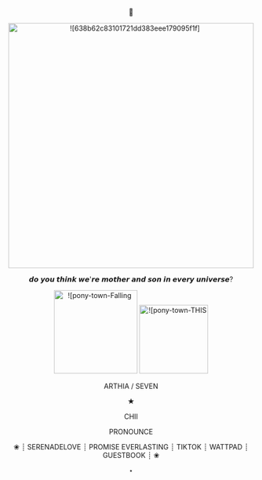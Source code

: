 
<p align="center">
  🌸
  <p align="center">
  <img width="500" src="https://github.com/PinkFlowerUniverse/PinkFlowerUniverse/assets/170179384/7ecb2f81-b56d-4735-b7c9-d13dd72e7db3" alt = ![638b62c83101721dd383eee179095f1f]>
</p>
 <p align="center">
   𝙙𝙤 𝙮𝙤𝙪 𝙩𝙝𝙞𝙣𝙠 𝙬𝙚'𝙧𝙚 𝙢𝙤𝙩𝙝𝙚𝙧 𝙖𝙣𝙙 𝙨𝙤𝙣 𝙞𝙣 𝙚𝙫𝙚𝙧𝙮 𝙪𝙣𝙞𝙫𝙚𝙧𝙨𝙚?
 <p align="center">
  <img width="170" src= https://github.com/PinkFlowerUniverse/PinkFlowerUniverse/assets/170179384/3606e44a-434a-466e-8da4-fbc61c9aac2d) alt = ![pony-town-Falling Petals-sit-hearts-blush-8x]>
   <img width="140" src=https://github.com/PinkFlowerUniverse/PinkFlowerUniverse/assets/170179384/d9c087ca-f2c2-434a-adda-d2e0398ad4af alt=![pony-town-THIS ISNT A GAME--sit-blinking-8x]>
 <p align="center"> 
 ARTHIA / SEVEN
  <p align="center"> 
★ 
   <p align="center"> 
     CHII 
     <p align="center"> 
       PRONOUNCE 
        <p align="center"> 
❀  ┊ SERENADELOVE ┊ PROMISE EVERLASTING ┊ TIKTOK ┊ WATTPAD ┊ GUESTBOOK ┊ ❀
            <p align="center"> 
⋆ 
